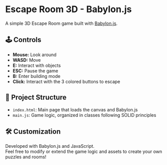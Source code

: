 # Escape Room 3D - Babylon.js

A simple 3D Escape Room game built with [Babylon.js](https://www.babylonjs.com/).

## 🕹️ Controls

- **Mouse:** Look around
- **WASD:** Move
- **E:** Interact with objects
- **ESC:** Pause the game
- **B:** Enter building mode
- **Click:** Interact with the 3 colored buttons to escape

## 📁 Project Structure

- `index.html`: Main page that loads the canvas and Babylon.js
- `main.js`: Game logic, organized in classes following SOLID principles

## 🛠️ Customization

Developed with Babylon.js and JavaScript.  
Feel free to modify or extend the game logic and assets to create your own puzzles and rooms!
